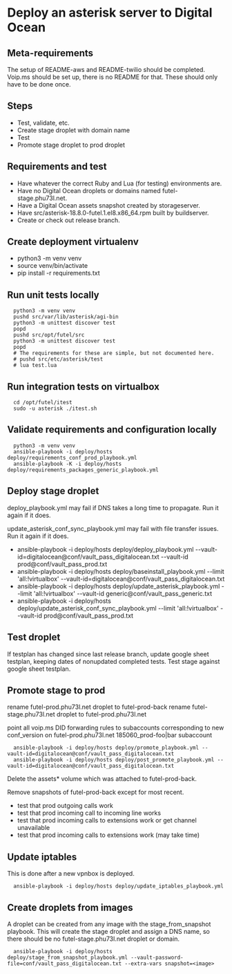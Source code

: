 # Deploy an asterisk server to Digital Ocean

## Meta-requirements

The setup of README-aws and README-twilio should be completed. Voip.ms should be set up, there is no README for that. These should only have to be done once.

## Steps

- Test, validate, etc.
- Create stage droplet with domain name
- Test
- Promote stage droplet to prod droplet

## Requirements and test

- Have whatever the correct Ruby and Lua (for testing) environments are.
- Have no Digital Ocean droplets or domains named futel-stage.phu73l.net.
- Have a Digital Ocean assets snapshot created by storageserver.
- Have src/asterisk-18.8.0-futel.1.el8.x86_64.rpm built by buildserver.
- Create or check out release branch.

## Create deployment virtualenv

- python3 -m venv venv
- source venv/bin/activate
- pip install -r requirements.txt

## Run unit tests locally

```
  python3 -m venv venv
  pushd src/var/lib/asterisk/agi-bin
  python3 -m unittest discover test
  popd
  pushd src/opt/futel/src
  python3 -m unittest discover test
  popd
  # The requirements for these are simple, but not documented here.
  # pushd src/etc/asterisk/test
  # lua test.lua
```

## Run integration tests on virtualbox

```
  cd /opt/futel/itest
  sudo -u asterisk ./itest.sh
```

## Validate requirements and configuration locally

```
  python3 -m venv venv
  ansible-playbook -i deploy/hosts deploy/requirements_conf_prod_playbook.yml
  ansible-playbook -K -i deploy/hosts deploy/requirements_packages_generic_playbook.yml
```

## Deploy stage droplet

deploy_playbook.yml may fail if DNS takes a long time to propagate. Run it again if it does.

update_asterisk_conf_sync_playbook.yml may fail with file transfer issues. Run it again if it does.

- ansible-playbook -i deploy/hosts deploy/deploy_playbook.yml --vault-id=digitalocean@conf/vault_pass_digitalocean.txt --vault-id prod@conf/vault_pass_prod.txt
- ansible-playbook -i deploy/hosts deploy/baseinstall_playbook.yml --limit 'all:!virtualbox' --vault-id=digitalocean@conf/vault_pass_digitalocean.txt
- ansible-playbook -i deploy/hosts deploy/update_asterisk_playbook.yml --limit 'all:!virtualbox' --vault-id generic@conf/vault_pass_generic.txt
- ansible-playbook -i deploy/hosts deploy/update_asterisk_conf_sync_playbook.yml --limit 'all:!virtualbox' --vault-id prod@conf/vault_pass_prod.txt

## Test droplet

If testplan has changed since last release branch, update google sheet testplan, keeping dates of nonupdated completed tests.
Test stage against google sheet testplan.

## Promote stage to prod

rename futel-prod.phu73l.net droplet to futel-prod-back
rename futel-stage.phu73l.net droplet to futel-prod.phu73l.net

point all voip.ms DID forwarding rules to subaccounts corresponding to new conf_version on futel-prod.phu73l.net
  185060_prod-foo|bar subaccount

```
  ansible-playbook -i deploy/hosts deploy/promote_playbook.yml --vault-id=digitalocean@conf/vault_pass_digitalocean.txt
  ansible-playbook -i deploy/hosts deploy/post_promote_playbook.yml --vault-id=digitalocean@conf/vault_pass_digitalocean.txt
```

Delete the assets* volume which was attached to futel-prod-back.

Remove snapshots of futel-prod-back except for most recent.

- test that prod outgoing calls work
- test that prod incoming call to incoming line works
- test that prod incoming calls to extensions work or get channel unavailable
- test that prod incoming calls to extensions work (may take time)

## Update iptables

This is done after a new vpnbox is deployed.

```
  ansible-playbook -i deploy/hosts deploy/update_iptables_playbook.yml
```

## Create droplets from images

A droplet can be created from any image with the stage_from_snapshot playbook. This will create the stage droplet and assign a DNS name, so there should be no futel-stage.phu73l.net droplet or domain.

```
  ansible-playbook -i deploy/hosts deploy/stage_from_snapshot_playbook.yml --vault-password-file=conf/vault_pass_digitalocean.txt --extra-vars snapshot=<image>
```
